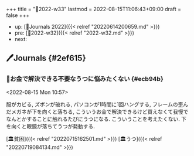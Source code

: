 +++
title = "📓2022-w33"
lastmod = 2022-08-15T11:06:43+09:00
draft = false
+++

-   up: [📅Journals 2022]({{< relref "20220614200659.md" >}})
-   pre: [📓2022-w32]({{< relref "2022-w32.md" >}})
-   next:


## 🖊Journals {#2ef615}


### 💭お金で解決できる不要なうつに悩みたくない {#ecb94b}

<span class="timestamp-wrapper"><span class="timestamp">&lt;2022-08-15 Mon 10:57&gt;</span></span>

服がカビる, ズボンが破れる, パソコンが1時間に1回ハングする, フレームの歪んだメガネが下を向くと落ちる, こういうお金で解決できるけど買えなくて我慢でなんとかすることに触れるたびにうつになる. こういうことを考えたくない. 下を向くと眼鏡が落ちてうつが発動する.

[🏛貧困]({{< relref "20220715162501.md" >}}) [🏛うつ]({{< relref "20220719084134.md" >}})
